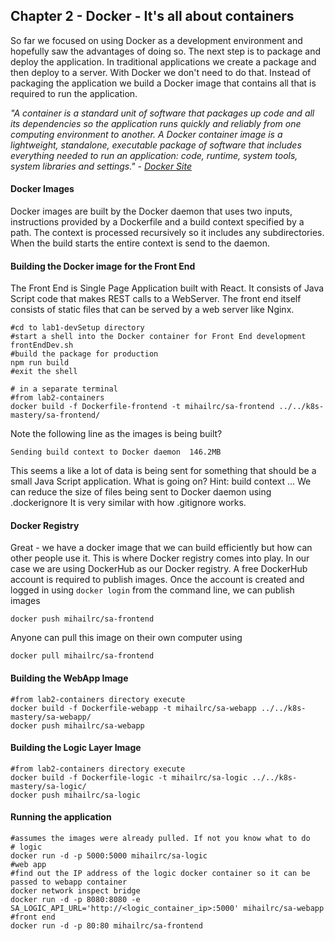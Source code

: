 ## Chapter 2 - Docker - It's all about containers

So far we focused on using Docker as a development environment and hopefully saw the advantages of doing so. The next step is to package and deploy the application. In traditional applications we create a package and then deploy to a server. With Docker we don't need to do that. Instead of packaging the application we build a Docker image that contains all that is required to run the application.

*"A container is a standard unit of software that packages up code and all its dependencies so the application runs quickly and reliably from one computing environment to another. A Docker container image is a lightweight, standalone, executable package of software that includes everything needed to run an application: code, runtime, system tools, system libraries and settings." - [Docker Site](https://www.docker.com/resources/what-container)*

#### Docker Images
Docker images are built by the Docker daemon that uses two inputs, instructions provided by a Dockerfile and a build context specified by a path. The context is processed recursively so it includes any subdirectories. When the build starts the entire context is send to the daemon.

#### Building the Docker image for the Front End
The Front End is Single Page Application built with React. It consists of Java Script code that makes REST calls to a WebServer. The front end itself consists of static files that can be served by a web server like Nginx.

```
#cd to lab1-devSetup directory
#start a shell into the Docker container for Front End development
frontEndDev.sh
#build the package for production
npm run build
#exit the shell

# in a separate terminal
#from lab2-containers
docker build -f Dockerfile-frontend -t mihailrc/sa-frontend ../../k8s-mastery/sa-frontend/
```
Note the following line as the images is being built?

```Sending build context to Docker daemon  146.2MB```

This seems a like a lot of data is being sent for something that should be a small Java Script application. What is going on?
Hint: build context ...
We can reduce the size of files being sent to Docker daemon using .dockerignore It is very similar with how .gitignore works.

#### Docker Registry
Great - we have a docker image that we can build efficiently but how can other people use it. This is where Docker registry comes into play. In our case we are using DockerHub as our Docker registry. A free DockerHub account is required to publish images. Once the account is created and logged in using `docker login` from the command line, we can publish images

```docker push mihailrc/sa-frontend```

Anyone can pull this image on their own computer using

```docker pull mihailrc/sa-frontend```

#### Building the WebApp Image

```
#from lab2-containers directory execute
docker build -f Dockerfile-webapp -t mihailrc/sa-webapp ../../k8s-mastery/sa-webapp/
docker push mihailrc/sa-webapp
```

#### Building the Logic Layer Image
```
#from lab2-containers directory execute
docker build -f Dockerfile-logic -t mihailrc/sa-logic ../../k8s-mastery/sa-logic/
docker push mihailrc/sa-logic
```

#### Running the application
```
#assumes the images were already pulled. If not you know what to do
# logic
docker run -d -p 5000:5000 mihailrc/sa-logic
#web app
#find out the IP address of the logic docker container so it can be passed to webapp container
docker network inspect bridge
docker run -d -p 8080:8080 -e SA_LOGIC_API_URL='http://<logic_container_ip>:5000' mihailrc/sa-webapp
#front end
docker run -d -p 80:80 mihailrc/sa-frontend 
```
